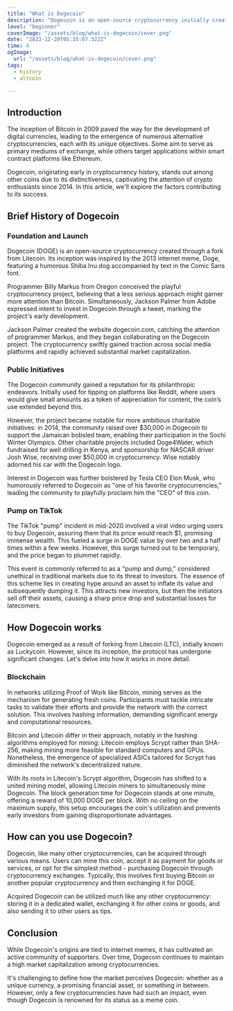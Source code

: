```yaml
---
title: "What is Dogecoin"
description: "Dogecoin is an open-source cryptocurrency initially created as a joke but has evolved into a cryptocurrency with an active community and widespread recognition. It's based on the internet meme Doge and is used for tipping, online payments, and charitable initiatives due to its accessibility and low fees."
level: "beginner"
coverImage: "/assets/blog/what-is-dogecoin/cover.png"
date: "2023-12-20T05:35:07.322Z"
time: 4
ogImage:
  url: "/assets/blog/what-is-dogecoin/cover.png"
tags:
  - history
  - altcoin

---
```



## Introduction
The inception of Bitcoin in 2009 paved the way for the development of digital currencies, leading to the emergence of numerous alternative cryptocurrencies, each with its unique objectives. Some aim to serve as primary mediums of exchange, while others target applications within smart contract platforms like Ethereum.

Dogecoin, originating early in cryptocurrency history, stands out among other coins due to its distinctiveness, captivating the attention of crypto enthusiasts since 2014. In this article, we'll explore the factors contributing to its success.

## Brief History of Dogecoin
### Foundation and Launch
Dogecoin (DOGE) is an open-source cryptocurrency created through a fork from Litecoin. Its inception was inspired by the 2013 internet meme, Doge, featuring a humorous Shiba Inu dog accompanied by text in the Comic Sans font.

Programmer Billy Markus from Oregon conceived the playful cryptocurrency project, believing that a less serious approach might garner more attention than Bitcoin. Simultaneously, Jackson Palmer from Adobe expressed intent to invest in Dogecoin through a tweet, marking the project's early development.

Jackson Palmer created the website dogecoin.com, catching the attention of programmer Markus, and they began collaborating on the Dogecoin project. The cryptocurrency swiftly gained traction across social media platforms and rapidly achieved substantial market capitalization.

### Public Initiatives
The Dogecoin community gained a reputation for its philanthropic endeavors. Initially used for tipping on platforms like Reddit, where users would give small amounts as a token of appreciation for content, the coin’s use extended beyond this.

However, the project became notable for more ambitious charitable initiatives: in 2014, the community raised over $30,000 in Dogecoin to support the Jamaican bobsled team, enabling their participation in the Sochi Winter Olympics. Other charitable projects included Doge4Water, which fundraised for well drilling in Kenya, and sponsorship for NASCAR driver Josh Wise, receiving over $50,000 in cryptocurrency. Wise notably adorned his car with the Dogecoin logo.

Interest in Dogecoin was further bolstered by Tesla CEO Elon Musk, who humorously referred to Dogecoin as "one of his favorite cryptocurrencies," leading the community to playfully proclaim him the "CEO" of this coin.

<!-- banner_place -->

### Pump on TikTok
The TikTok "pump" incident in mid-2020 involved a viral video urging users to buy Dogecoin, assuring them that its price would reach $1, promising immense wealth. This fueled a surge in DOGE value by over two and a half times within a few weeks. However, this surge turned out to be temporary, and the price began to plummet rapidly.

This event is commonly referred to as a "pump and dump," considered unethical in traditional markets due to its threat to investors. The essence of this scheme lies in creating hype around an asset to inflate its value and subsequently dumping it. This attracts new investors, but then the initiators sell off their assets, causing a sharp price drop and substantial losses for latecomers.

## How Dogecoin works
Dogecoin emerged as a result of forking from Litecoin (LTC), initially known as Luckycoin. However, since its inception, the protocol has undergone significant changes. Let's delve into how it works in more detail.

### Blockchain
In networks utilizing Proof of Work like Bitcoin, mining serves as the mechanism for generating fresh coins. Participants must tackle intricate tasks to validate their efforts and provide the network with the correct solution. This involves hashing information, demanding significant energy and computational resources.

Bitcoin and Litecoin differ in their approach, notably in the hashing algorithms employed for mining: Litecoin employs Scrypt rather than SHA-256, making mining more feasible for standard computers and GPUs. Nonetheless, the emergence of specialized ASICs tailored for Scrypt has diminished the network's decentralized nature.

With its roots in Litecoin's Scrypt algorithm, Dogecoin has shifted to a united mining model, allowing Litecoin miners to simultaneously mine Dogecoin. The block generation time for Dogecoin stands at one minute, offering a reward of 10,000 DOGE per block. With no ceiling on the maximum supply, this setup encourages the coin's utilization and prevents early investors from gaining disproportionate advantages.

## How can you use Dogecoin?

Dogecoin, like many other cryptocurrencies, can be acquired through various means. Users can mine this coin, accept it as payment for goods or services, or opt for the simplest method - purchasing Dogecoin through cryptocurrency exchanges. Typically, this involves first buying Bitcoin or another popular cryptocurrency and then exchanging it for DOGE.

Acquired Dogecoin can be utilized much like any other cryptocurrency: storing it in a dedicated wallet, exchanging it for other coins or goods, and also sending it to other users as tips.

## Conclusion
While Dogecoin's origins are tied to internet memes, it has cultivated an active community of supporters. Over time, Dogecoin continues to maintain a high market capitalization among cryptocurrencies.

It's challenging to define how the market perceives Dogecoin: whether as a unique currency, a promising financial asset, or something in between. However, only a few cryptocurrencies have had such an impact, even though Dogecoin is renowned for its status as a meme coin.

